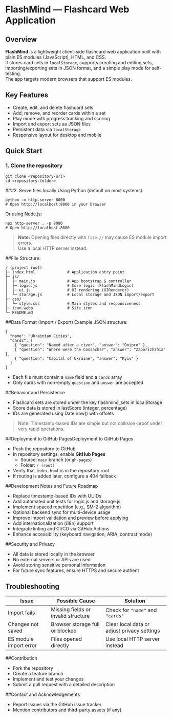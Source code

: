 # FlashMind — Flashcard Web Application

## Overview
**FlashMind** is a lightweight client-side flashcard web application built with plain ES modules (JavaScript), HTML, and CSS.  
It stores card sets in `localStorage`, supports creating and editing sets, importing/exporting sets in JSON format, and a simple play mode for self-testing.  
The app targets modern browsers that support ES modules.

## Key Features
- Create, edit, and delete flashcard sets  
- Add, remove, and reorder cards within a set  
- Play mode with progress tracking and scoring  
- Import and export sets as JSON files  
- Persistent data via `localStorage`  
- Responsive layout for desktop and mobile

## Quick Start
### 1. Clone the repository
```
git clone <repository-url>
cd <repository-folder>
```

###2. Serve files locally
Using Python (default on most systems):
```
python -m http.server 8000
# Open http://localhost:8000 in your browser
```

Or using Node.js:
```
npx http-server . -p 8080
# Open http://localhost:8080
```

> **Note:** Opening files directly with `file://` may cause ES module import errors.  
> Use a local HTTP server instead.

##File Structure:

```
/ (project root)
├─ index.html              # Application entry point
├─ js/
│  ├─ main.js              # App bootstrap & controller
│  ├─ logic.js             # Core logic (FlashMindLogic)
│  ├─ ui.js                # UI rendering (UIRenderer)
│  └─ storage.js           # Local storage and JSON import/export
├─ css/
│  └─ style.css            # Main styles and responsiveness
├─ icon.webp               # Site icon
└─ README.md
```

##Data Format (Import / Export)
Example JSON structure:
```
{
  "name": "Ukrainian Cities",
  "cards": [
    { "question": "Named after a river", "answer": "Dnipro" },
    { "question": "Where were the Cossacks?", "answer": "Zaporizhzhia" },
    { "question": "Capital of Ukraine", "answer": "Kyiv" }
  ]
}
```
- Each file must contain a `name` field and a `cards` array  
- Only cards with non-empty `question` and `answer` are accepted

##Behavior and Persistence
- Flashcard sets are stored under the key flashmind_sets in localStorage
- Score data is stored in lastScore (integer, percentage)
- IDs are generated using Date.now() with offsets

>Note: Timestamp-based IDs are simple but not collision-proof under very rapid operations.

##Deployment to GitHub PagesDeployment to GitHub Pages
- Push the repository to GitHub
- In repository settings, enable **GitHub Pages**
  - Source: `main` branch (or `gh-pages`)
  - Folder: `/ (root)`
- Verify that `index.html` is in the repository root
- If routing is added later, configure a 404 fallback

##Development Notes and Future Roadmap
- Replace timestamp-based IDs with UUIDs
- Add automated unit tests for logic.js and storage.js
- Implement spaced repetition (e.g., SM-2 algorithm)
- Optional backend sync for multi-device usage
- Improve import validation and preview before applying
- Add internationalization (i18n) support
- Integrate linting and CI/CD via GitHub Actions
- Enhance accessibility (keyboard navigation, ARIA, contrast mode)

##Security and Privacy
- All data is stored locally in the browser
- No external servers or APIs are used
- Avoid storing sensitive personal information
- For future sync features, ensure HTTPS and secure authent

Troubleshooting
---------------

| Issue | Possible Cause | Solution |
| --- | --- | --- |
| Import fails | Missing fields or invalid structure | Check for `"name"` and `"cards"` |
| Changes not saved | Browser storage full or blocked | Clear local data or adjust privacy settings |
| ES module import error | Files opened directly | Use local HTTP server instead |

##Contribution
- Fork the repository
- Create a feature branch
- Implement and test your changes
- Submit a pull request with a detailed description

##Contact and Acknowledgements
- Report issues via the GitHub issue tracker
- Mention contributors and third-party assets (if any)




